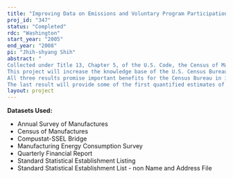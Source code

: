 ```yaml
---
title: "Improving Data on Emissions and Voluntary Program Participation and Estimating Relationships among Participation, Emissions, and Other Plant Characteristics"
proj_id: "347"
status: "Completed"
rdc: "Washington"
start_year: "2005"
end_year: "2008"
pi: "Jhih-shyang Shih"
abstract: " 
Collected under Title 13, Chapter 5, of the U.S. Code, the Census of Manufactures, Annual Survey of Manufactures, and Manufacturing Energy Consumption survey all contain important information about plant-level activity in the United States and associated material and energy use. Over the past decade, voluntary environmental programs have played an increasingly important role in environmental and energy management. Yet existing programs have been subject to only limited empirical study. An important question is whether participation in these programs is important enough to warrant inclusion in future surveys, analogous to current questions about energy management. 
This project will increase the knowledge base of the U.S. Census Bureau and other researchers and analysts by merging existing data with additional information on emissions and voluntary program participation. First, this project will allow us to examine the impact of voluntary program participation and whether it warrants inclusion in future surveys. Second, the project improves our understanding of plant characteristics and activities while checking the quality of existing data. Third, the merged datasets will allow us to calculate population estimates of emissions and other measures of plant activity with and without the voluntary programs. 
All three results promise important benefits for the Census Bureau in its effort to improve the quality and usefulness of both existing Title 13, Chapter 5 data, as well as future survey instruments. Understanding how program participation interacts with other inputs and outputs can indicate whether participation indicators would be useful in future data collection. Comparisons with newly merged datasets allow for verification of some data elements. Even where direct comparisons are not possible, we can observe anomalies in indirect comparisons (for example, energy use and emissions) that signal a quality issue. As we compute population estimates of plant emissions and activity with and without voluntary programs, we will make use of state-of-the-art sample selection techniques. Such techniques, which are analogous to missing data techniques, could prove useful in other areas of work with Census Bureau data where population estimates are necessary despite significant problems with missing data. Finally, we expect this work to generate suggestions for improved survey design in the future. 
The last result will provide some of the first quantified estimates of voluntary program consequences involving careful attention to sample selection issues. Drawing on experience with EPA’s 33/50 and Climate Wise programs, and DOE’s 1605(b) program, the proposed research will identify program consequences based on competing sample selection approaches that jointly model voluntary program participation and emission outcome. The assumptions inherent in these competing models can alter or reverse estimated population effects. Comparing estimates across models and programs, we expect to draw conclusions that will be more robust and therefore more valuable for future decision-making. "
layout: project
---
```


**Datasets Used:**

  - Annual Survey of Manufactures 
  - Census of Manufactures 
  - Compustat-SSEL Bridge 
  - Manufacturing Energy Consumption Survey 
  - Quarterly Financial Report 
  - Standard Statistical Establishment Listing 
  - Standard Statistical Establishment List - non Name and Address File 

